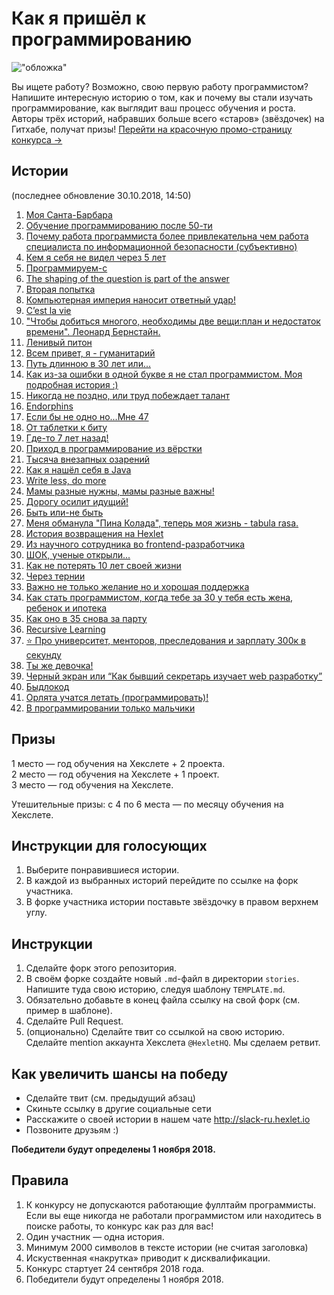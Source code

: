 # Как я пришёл к программированию

!["обложка"](cover.jpg)

Вы ищете работу? Возможно, свою первую работу программистом? Напишите интересную историю о том, как и почему вы стали изучать программирование, как выглядит ваш процесс обучения и роста. Авторы трёх историй, набравших больше всего «старов» (звёздочек) на Гитхабе, получат призы! [Перейти на красочную промо-страницу конкурса →](http://mystory.hexlet.io/)

## Истории
(последнее обновление 30.10.2018, 14:50)
1. [Моя Санта-Барбара](https://github.com/solncebro/our-stories/blob/master/stories/AaronWinnov.md)
2. [Обучение программированию после 50-ти](https://github.com/AnatolMeshalkin/our-stories/blob/master/stories/AnatolMeshalkin.md)
3. [Почему работа программиста более привлекательна чем работа специалиста по информационной безопасности (субъективно)](https://github.com/kitXIII/our-stories/blob/master/stories/KitStory.md)
4. [Кем я себя не видел через 5 лет](https://github.com/MacOSO/our-stories/blob/master/stories/MacOSO.md)
5. [Программируем-с](https://github.com/REGISTOOOOOO/our-stories/blob/master/stories/REGISTOOOOOO.md)
6. [The shaping of the question is part of the answer](https://github.com/Searge/our-stories/blob/master/stories/Searge.md)
7. [Вторая попытка](https://github.com/kamil861120/our-stories/blob/master/stories/SecondChance.md)
8. [Компьютерная империя наносит ответный удар!](https://github.com/vitaclear/our-stories/blob/master/stories/Vita.md)
9. [C’est la vie](https://github.com/XenaN/our-stories/blob/master/stories/Xena.md)
10. ["Чтобы добиться многого, необходимы две вещи:план и недостаток времени". Леонард Бернстайн.](https://github.com/jurassic-period/our-stories/blob/master/stories/fromSifm.md)
11. [Ленивый питон](https://github.com/s4lat/our-stories/blob/master/stories/lazyPython.md)
12. [Всем привет, я - гуманитарий](https://github.com/GlowBlood/our-stories/blob/master/stories/little_story.md)
13. [Путь длинною в 30 лет или...](https://github.com/ivcoderx/our-stories/blob/master/stories/long-road.md)
14. [Как из-за ошибки в одной букве я не стал программистом. Моя подробная история :)](https://github.com/eidolonzx/our-stories/blob/master/stories/my_wild_story_MS.md)
15. [Никогда не поздно, или труд побеждает талант](https://github.com/Mrtopuh/our-stories/blob/master/stories/never_too_late.md)
16. [Endorphins](https://github.com/MaxiMir/our-stories/blob/master/stories/MaxiMir.md)
17. [Если бы не одно но...Мне 47](https://github.com/svil1502/our-stories/blob/master/stories/svil.md)
18. [От таблетки к биту](https://github.com/TyrionFront/our-stories/blob/master/stories/Ruslan.md)
19. [Где-то 7 лет назад!](https://github.com/ZoomieOS/our-stories/blob/master/stories/zoomieos.md)
20. [Приход в программирование из вёрстки](https://github.com/k2miha/our-stories/blob/master/stories/MihailKolotovich.md)
21. [Тысяча внезапных озарений](https://github.com/karasino/our-stories/blob/master/stories/wanna%20be%20a%20rockstar.md)
22. [Как я нашёл себя в Java](https://github.com/YolgaDev/our-stories/blob/master/stories/TerziAl.md)
23. [Write less, do more](https://github.com/SmAlVad/our-stories/blob/master/stories/meine-geschichte.md)
24. [Мамы разные нужны, мамы разные важны!](https://github.com/Zelenina33/our-stories/blob/master/stories/Zelenina33.md)
25. [Дорогу осилит идущий!](https://github.com/maximoto83/our-stories/blob/master/stories/myroad.md)
26. [Быть или-не быть](https://github.com/natawik/our-stories/blob/master/stories/tobe-or-not.md)
27. [Меня обманула "Пина Колада", теперь моя жизнь - tabula rasa.](https://github.com/arti911/our-stories/blob/master/stories/myHistor.md)
28. [История возвращения на Hexlet](https://github.com/JuliaStrelkova/our-stories/blob/my-story/stories/My_story_of_return_to_Hexlet.md)
29. [Из научного сотрудника во frontend-разработчика](https://github.com/kotevidze/our-stories/blob/master/stories/from_scientist_to_js_developer.md)
30. [ШОК, ученые открыли...](https://github.com/oksanaduga/our-stories/blob/master/stories/oksanaduga.md)
31. [Как не потерять 10 лет своей жизни](https://github.com/daryalaktionova/our-stories/blob/patch-1/stories/laktionova.md)
32. [Через тернии](https://github.com/pavel-else/our-stories/blob/master/stories/pavel-else.md)
33. [Важно не только желание но и хорошая поддержка](https://github.com/shmel115/our-stories/blob/master/stories/good_support.md)
34. [Как стать программистом, когда тебе за 30 у тебя есть жена, ребенок и ипотека](https://github.com/demshin/our-stories/blob/master/stories/demshin.md)
35. [Как оно в 35 снова за парту](https://github.com/Bodrus/our-stories/blob/master/stories/Bodrus.Maxim.md)
36. [Recursive Learning](https://github.com/just-fy/our-stories/blob/master/stories/recursive_learning.md)
37. [⭐️ Про университет, менторов, преследования и зарплату 300к в секунду](https://github.com/D3rty/our-stories/blob/master/stories/%E2%AD%90%EF%B8%8FD3rty_story.md)
38. [Ты же девочка!](https://github.com/bonbuvi/our-stories/blob/master/stories/steblina_story.md)
38. [Черный экран или “Как бывший секретарь изучает web разработку”](https://github.com/TaKo13/our-stories/blob/master/stories/myStory.md)
39. [Быдлокод](https://github.com/turchinskki/our-stories/blob/master/stories/Bydlo.md)
30. [Орлята учатся летать (программировать)!](https://github.com/Aliraea/our-stories/blob/master/stories/Aliraea.md)
31. [В программировании только мальчики](https://github.com/Murlika/our-stories/blob/master/stories/boys_only.md)

## Призы

1 место — год обучения на Хекслете + 2 проекта.  
2 место — год обучения на Хекслете + 1 проект.  
3 место — год обучения на Хекслете.

Утешительные призы: с 4 по 6 места — по месяцу обучения на Хекслете.

## Инструкции для голосующих

1. Выберите понравившиеся истории.
2. В каждой из выбранных историй перейдите по ссылке на форк участника.
3. В форке участника истории поставьте звёздочку в правом верхнем углу.

## Инструкции

1. Сделайте форк этого репозитория.
2. В своём форке создайте новый `.md`-файл в директории `stories`. Напишите туда свою историю, следуя шаблону `TEMPLATE.md`.
3. Обязательно добавьте в конец файла ссылку на свой форк (см. пример в шаблоне).
4. Сделайте Pull Request.
5. (опционально) Сделайте твит со ссылкой на свою историю. Сделайте mention аккаунта Хекслета `@HexletHQ`. Мы сделаем ретвит.

## Как увеличить шансы на победу
- Сделайте твит (см. предыдущий абзац)
- Скиньте ссылку в другие социальные сети
- Расскажите о своей истории в нашем чате http://slack-ru.hexlet.io
- Позвоните друзьям :)

**Победители будут определены 1 ноября 2018.**

## Правила
1. К конкурсу не допускаются работающие фуллтайм программисты. Если вы еще никогда не работали программистом или находитесь в поиске работы, то конкурс как раз для вас!
1. Один участник — одна история.
1. Минимум 2000 символов в тексте истории (не считая заголовка)
1. Искуственная «накрутка» приводит к дисквалификации.
1. Конкурс стартует 24 сентября 2018 года.
1. Победители будут определены 1 ноября 2018.
